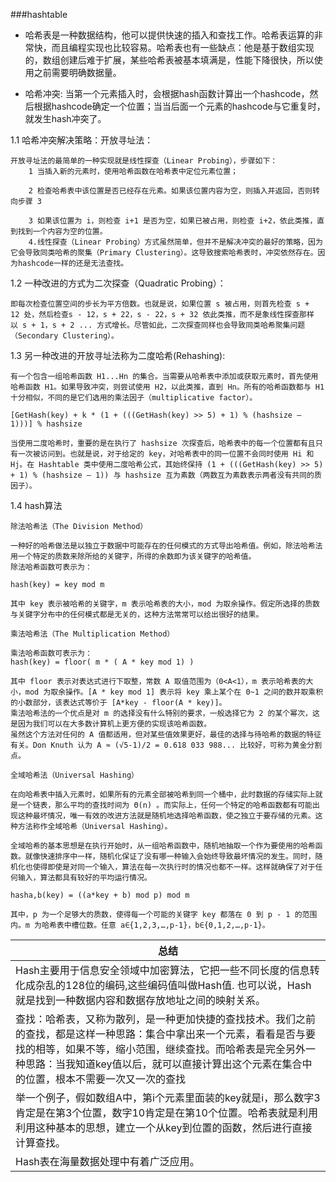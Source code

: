 ###hashtable



* 哈希表是一种数据结构，他可以提供快速的插入和查找工作。哈希表运算的非常快，而且编程实现也比较容易。哈希表也有一些缺点：他是基于数组实现的，数组创建后难于扩展，某些哈希表被基本填满是，性能下降很快，所以使用之前需要明确数据量。

* 哈希冲突: 当第一个元素插入时，会根据hash函数计算出一个hashcode，然后根据hashcode确定一个位置；当当后面一个元素的hashcode与它重复时，就发生hash冲突了。


1.1 哈希冲突解决策略：开放寻址法：
```
开放寻址法的最简单的一种实现就是线性探查（Linear Probing），步骤如下：
	1 当插入新的元素时，使用哈希函数在哈希表中定位元素位置；

	2 检查哈希表中该位置是否已经存在元素。如果该位置内容为空，则插入并返回，否则转向步骤 3

	3 如果该位置为 i，则检查 i+1 是否为空，如果已被占用，则检查 i+2，依此类推，直到找到一个内容为空的位置。  
	4.线性探查（Linear Probing）方式虽然简单，但并不是解决冲突的最好的策略，因为它会导致同类哈希的聚集（Primary Clustering）。这导致搜索哈希表时，冲突依然存在。因为hashcode一样的还是无法查找。
```

1.2 一种改进的方式为二次探查（Quadratic Probing）：
```
即每次检查位置空间的步长为平方倍数。也就是说，如果位置 s 被占用，则首先检查 s + 12 处，然后检查s - 12，s + 22，s - 22，s + 32 依此类推，而不是象线性探查那样以 s + 1，s + 2 ... 方式增长。尽管如此，二次探查同样也会导致同类哈希聚集问题（Secondary Clustering）。
```

1.3 另一种改进的开放寻址法称为二度哈希(Rehashing):
```
有一个包含一组哈希函数 H1...Hn 的集合。当需要从哈希表中添加或获取元素时，首先使用哈希函数 H1。如果导致冲突，则尝试使用 H2，以此类推，直到 Hn。所有的哈希函数都与 H1 十分相似，不同的是它们选用的乘法因子（multiplicative factor）。

[GetHash(key) + k * (1 + (((GetHash(key) >> 5) + 1) % (hashsize – 1)))] % hashsize

当使用二度哈希时，重要的是在执行了 hashsize 次探查后，哈希表中的每一个位置都有且只有一次被访问到。也就是说，对于给定的 key，对哈希表中的同一位置不会同时使用 Hi 和 Hj。在 Hashtable 类中使用二度哈希公式，其始终保持 (1 + (((GetHash(key) >> 5) + 1) % (hashsize – 1)) 与 hashsize 互为素数（两数互为素数表示两者没有共同的质因子）。
```


1.4 hash算法
```
除法哈希法（The Division Method）

一种好的哈希做法是以独立于数据中可能存在的任何模式的方式导出哈希值。例如，除法哈希法用一个特定的质数来除所给的关键字，所得的余数即为该关键字的哈希值。
除法哈希函数可表示为：

hash(key) = key mod m

其中 key 表示被哈希的关键字，m 表示哈希表的大小，mod 为取余操作。假定所选择的质数与关键字分布中的任何模式都是无关的，这种方法常常可以给出很好的结果。

乘法哈希法（The Multiplication Method）

乘法哈希函数可表示为：
hash(key) = floor( m * ( A * key mod 1) )

其中 floor 表示对表达式进行下取整，常数 A 取值范围为（0<A<1），m 表示哈希表的大小，mod 为取余操作。[A * key mod 1] 表示将 key 乘上某个在 0~1 之间的数并取乘积的小数部分，该表达式等价于 [A*key - floor(A * key)]。
乘法哈希法的一个优点是对 m 的选择没有什么特别的要求，一般选择它为 2 的某个幂次，这是因为我们可以在大多数计算机上更方便的实现该哈希函数。
虽然这个方法对任何的 A 值都适用，但对某些值效果更好，最佳的选择与待哈希的数据的特征有关。Don Knuth 认为 A ≈ (√5-1)/2 = 0.618 033 988... 比较好，可称为黄金分割点。

全域哈希法（Universal Hashing）

在向哈希表中插入元素时，如果所有的元素全部被哈希到同一个桶中，此时数据的存储实际上就是一个链表，那么平均的查找时间为 Θ(n) 。而实际上，任何一个特定的哈希函数都有可能出现这种最坏情况，唯一有效的改进方法就是随机地选择哈希函数，使之独立于要存储的元素。这种方法称作全域哈希（Universal Hashing）。

全域哈希的基本思想是在执行开始时，从一组哈希函数中，随机地抽取一个作为要使用的哈希函数。就像快速排序中一样，随机化保证了没有哪一种输入会始终导致最坏情况的发生。同时，随机化也使得即使是对同一个输入，算法在每一次执行时的情况也都不一样。这样就确保了对于任何输入，算法都具有较好的平均运行情况。

hasha,b(key) = ((a*key + b) mod p) mod m

其中，p 为一个足够大的质数，使得每一个可能的关键字 key 都落在 0 到 p - 1 的范围内。m 为哈希表中槽位数。任意 a∈{1,2,3,…,p-1}，b∈{0,1,2,…,p-1}。
```

|总结|
|----|
|Hash主要用于信息安全领域中加密算法，它把一些不同长度的信息转化成杂乱的128位的编码,这些编码值叫做Hash值. 也可以说，Hash就是找到一种数据内容和数据存放地址之间的映射关系。|
|查找：哈希表，又称为散列，是一种更加快捷的查找技术。我们之前的查找，都是这样一种思路：集合中拿出来一个元素，看看是否与要找的相等，如果不等，缩小范围，继续查找。而哈希表是完全另外一种思路：当我知道key值以后，就可以直接计算出这个元素在集合中的位置，根本不需要一次又一次的查找|
|举一个例子，假如数组A中，第i个元素里面装的key就是i，那么数字3肯定是在第3个位置，数字10肯定是在第10个位置。哈希表就是利用利用这种基本的思想，建立一个从key到位置的函数，然后进行直接计算查找。
|Hash表在海量数据处理中有着广泛应用。|